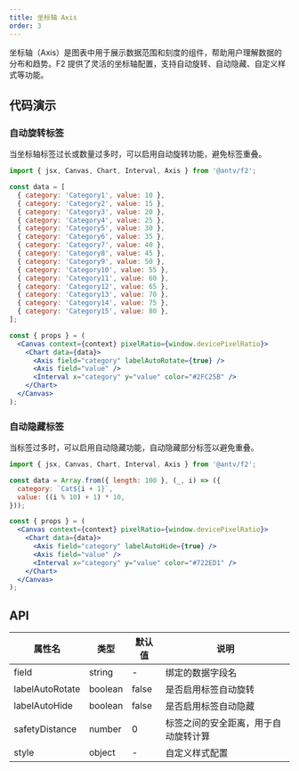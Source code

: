 ```yaml
---
title: 坐标轴 Axis
order: 3
---
```


坐标轴（Axis）是图表中用于展示数据范围和刻度的组件，帮助用户理解数据的分布和趋势。F2 提供了灵活的坐标轴配置，支持自动旋转、自动隐藏、自定义样式等功能。

## 代码演示

### 自动旋转标签

当坐标轴标签过长或数量过多时，可以启用自动旋转功能，避免标签重叠。

```jsx
import { jsx, Canvas, Chart, Interval, Axis } from '@antv/f2';

const data = [
  { category: 'Category1', value: 10 },
  { category: 'Category2', value: 15 },
  { category: 'Category3', value: 20 },
  { category: 'Category4', value: 25 },
  { category: 'Category5', value: 30 },
  { category: 'Category6', value: 35 },
  { category: 'Category7', value: 40 },
  { category: 'Category8', value: 45 },
  { category: 'Category9', value: 50 },
  { category: 'Category10', value: 55 },
  { category: 'Category11', value: 60 },
  { category: 'Category12', value: 65 },
  { category: 'Category13', value: 70 },
  { category: 'Category14', value: 75 },
  { category: 'Category15', value: 80 },
];

const { props } = (
  <Canvas context={context} pixelRatio={window.devicePixelRatio}>
    <Chart data={data}>
      <Axis field="category" labelAutoRotate={true} />
      <Axis field="value" />
      <Interval x="category" y="value" color="#2FC25B" />
    </Chart>
  </Canvas>
);
```

### 自动隐藏标签

当标签过多时，可以启用自动隐藏功能，自动隐藏部分标签以避免重叠。

```jsx
import { jsx, Canvas, Chart, Interval, Axis } from '@antv/f2';

const data = Array.from({ length: 100 }, (_, i) => ({
  category: `Cat${i + 1}`,
  value: ((i % 10) + 1) * 10,
}));

const { props } = (
  <Canvas context={context} pixelRatio={window.devicePixelRatio}>
    <Chart data={data}>
      <Axis field="category" labelAutoHide={true} />
      <Axis field="value" />
      <Interval x="category" y="value" color="#722ED1" />
    </Chart>
  </Canvas>
);
```

## API

| 属性名          | 类型    | 默认值 | 说明                                 |
| --------------- | ------- | ------ | ------------------------------------ |
| field           | string  | -      | 绑定的数据字段名                     |
| labelAutoRotate | boolean | false  | 是否启用标签自动旋转                 |
| labelAutoHide   | boolean | false  | 是否启用标签自动隐藏                 |
| safetyDistance  | number  | 0      | 标签之间的安全距离，用于自动旋转计算 |
| style           | object  | -      | 自定义样式配置                       |
